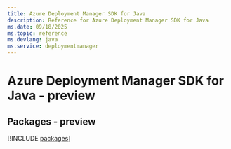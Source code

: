 ```yaml
---
title: Azure Deployment Manager SDK for Java
description: Reference for Azure Deployment Manager SDK for Java
ms.date: 09/18/2025
ms.topic: reference
ms.devlang: java
ms.service: deploymentmanager
---
```

# Azure Deployment Manager SDK for Java - preview
## Packages - preview
[!INCLUDE [packages](deployment-manager-index.md)]